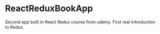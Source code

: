 # ReactReduxBookApp

Second app built in React Redux course from udemy. 
First real introduction to Redux.
